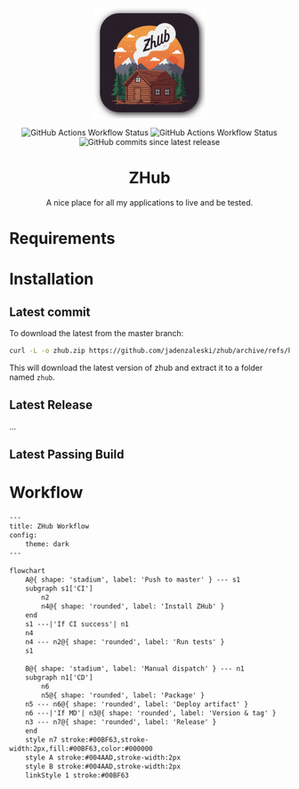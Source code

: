 <p align="center"><img src="./logo.png" alt="Image" width="200" height="200"></p>
<p align="center">
    <img src="https://img.shields.io/github/actions/workflow/status/jadenzaleski/zhub/CI.yml?style=flat-square&logo=GitHub&label=CI" alt="GitHub Actions Workflow Status">
    <img src="https://img.shields.io/github/actions/workflow/status/jadenzaleski/zhub/CD.yml?style=flat-square&logo=GitHub&label=CD" alt="GitHub Actions Workflow Status">
    <img src="https://img.shields.io/github/commits-since/jadenzaleski/zhub/latest?style=flat-square" alt="GitHub commits since latest release">
</p>
<h1 align="center">ZHub</h1>
<p align="center">A nice place for all my applications to live and be tested.</p>

# Requirements

# Installation

## Latest commit
To download the latest from the master branch:
```bash
curl -L -o zhub.zip https://github.com/jadenzaleski/zhub/archive/refs/heads/master.zip && unzip zhub.zip && mkdir zhub && cp -r zhub-master/* zhub && rm -rf zhub-master zhub.zip
```
This will download the latest version of zhub and extract it to a folder named `zhub`.

## Latest Release
...

## Latest Passing Build

# Workflow

```mermaid
---
title: ZHub Workflow
config:
    theme: dark
---

flowchart
	A@{ shape: 'stadium', label: 'Push to master' } --- s1
	subgraph s1['CI']
		n2
		n4@{ shape: 'rounded', label: 'Install ZHub' }
	end
	s1 ---|'If CI success'| n1
	n4
	n4 --- n2@{ shape: 'rounded', label: 'Run tests' }
	s1

	B@{ shape: 'stadium', label: 'Manual dispatch' } --- n1
	subgraph n1['CD']
		n6
		n5@{ shape: 'rounded', label: 'Package' }
	n5 --- n6@{ shape: 'rounded', label: 'Deploy artifact' }
	n6 ---|'If MD'| n3@{ shape: 'rounded', label: 'Version & tag' }
	n3 --- n7@{ shape: 'rounded', label: 'Release' }
	end
	style n7 stroke:#00BF63,stroke-width:2px,fill:#00BF63,color:#000000
	style A stroke:#004AAD,stroke-width:2px
	style B stroke:#004AAD,stroke-width:2px
	linkStyle 1 stroke:#00BF63
```